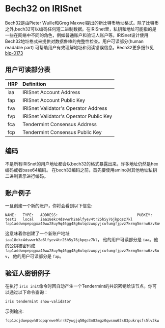 # Bech32 on IRISnet

Bech32是由Pieter Wuille和Greg Maxwel提出的新比特币地址格式。除了比特币之外,bech32可以编码任何短二进制数据。在IRISnet里，私钥和地址可能指的是一些在网络中不同的角色，例如普通账户和验证人账户等。IRISnet设计使用Bech32地址格式来提供对数据鲁棒的完整性检查。用户可读部分(human readable part) 可帮助用户有效理解地址和阅读错误信息。Bech32更多细节见 [bip-0173](https://github.com/bitcoin/bips/blob/master/bip-0173.mediawiki)


## 用户可读部分表

| HRP        | Definition |
| -----------|:-------------|
|iaa|   IRISnet Account Address|
|fap|	IRISnet Account Public Key|
|fva|   IRISnet Validator's Operator Address|
|fvp|   IRISnet Validator's Operator Public Key|
|fca|   Tendermint Consensus Address|
|fcp|	Tendermint Consensus Public Key|

## 编码

不是所有IRISnet的用户地址都会以bech32的格式暴露出来。许多地址仍然是hex编码或者base64编码。 在bech32编码之前，首先要使用amino对其他地址私钥二进制表示进行编码。

## 账户例子

一旦创建一个新的账户，你将会看到以下信息:

```
NAME:	TYPE:	ADDRESS:						            PUBKEY:
test1	local	iaa18ekc4dswwrh2a6lfyev4tr25h5y76jkpqsz7kl	fap1addwnpepqgxa40ww28uy9q46gg48g6ulqdzwupyjcwfumgfjpvz7krmg5mrnw6zv8uv
```

这意味着你创建了一个新账户地址 `iaa18ekc4dswwrh2a6lfyev4tr25h5y76jkpqsz7kl`， 他的用户可读部分是 `iaa`。他的公钥被密码成  `fap1addwnpepqgxa40ww28uy9q46gg48g6ulqdzwupyjcwfumgfjpvz7krmg5mrnw6zv8uv`， 他的用户可读部分是 `fap`。 

 ## 验证人密钥例子
 
在执行 `iris init`命令时回自动产生一个Tendermint的共识密钥给该节点。你可以通过以下命令查询：
   
  ```
  iris tendermint show-validator
  ```

 示例输出:
  ```
  fcp1zcjduepqwh0tqpqrewe9lrr87ywgjq50gd3m82mgz0qwsmu62s83pukrqsfs5lv2kw
```
